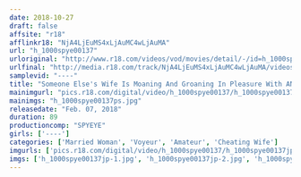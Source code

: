 ```yaml
---
date: 2018-10-27
draft: false
affsite: "r18"
afflinkr18: "NjA4LjEuMS4xLjAuMC4wLjAuMA"
url: "h_1000spye00137"
urloriginal: "http://www.r18.com/videos/vod/movies/detail/-/id=h_1000spye00137"
urlfinal: "http://media.r18.com/track/NjA4LjEuMS4xLjAuMC4wLjAuMA/videos/vod/movies/detail/-/id=h_1000spye00137"
samplevid: "----"
title: "Someone Else's Wife Is Moaning And Groaning In Pleasure With ANother Man's Dick In Her Pussy The NTR Love Hotel Scene Of The Crime"
mainimgurl: "pics.r18.com/digital/video/h_1000spye00137/h_1000spye00137ps.jpg"
mainimgs: "h_1000spye00137ps.jpg"
releasedate: "Feb. 07, 2018"
duration: 89
productioncomp: "SPYEYE"
girls: ['----']
categories: ['Married Woman', 'Voyeur', 'Amateur', 'Cheating Wife']
imgurls: ['pics.r18.com/digital/video/h_1000spye00137/h_1000spye00137jp-1.jpg', 'pics.r18.com/digital/video/h_1000spye00137/h_1000spye00137jp-2.jpg', 'pics.r18.com/digital/video/h_1000spye00137/h_1000spye00137jp-3.jpg', 'pics.r18.com/digital/video/h_1000spye00137/h_1000spye00137jp-4.jpg', 'pics.r18.com/digital/video/h_1000spye00137/h_1000spye00137jp-5.jpg', 'pics.r18.com/digital/video/h_1000spye00137/h_1000spye00137jp-6.jpg', 'pics.r18.com/digital/video/h_1000spye00137/h_1000spye00137jp-7.jpg', 'pics.r18.com/digital/video/h_1000spye00137/h_1000spye00137jp-8.jpg', 'pics.r18.com/digital/video/h_1000spye00137/h_1000spye00137jp-9.jpg', 'pics.r18.com/digital/video/h_1000spye00137/h_1000spye00137jp-10.jpg', 'pics.r18.com/digital/video/h_1000spye00137/h_1000spye00137jp-11.jpg', 'pics.r18.com/digital/video/h_1000spye00137/h_1000spye00137jp-12.jpg', 'pics.r18.com/digital/video/h_1000spye00137/h_1000spye00137jp-13.jpg', 'pics.r18.com/digital/video/h_1000spye00137/h_1000spye00137jp-14.jpg', 'pics.r18.com/digital/video/h_1000spye00137/h_1000spye00137jp-15.jpg', 'pics.r18.com/digital/video/h_1000spye00137/h_1000spye00137jp-16.jpg', 'pics.r18.com/digital/video/h_1000spye00137/h_1000spye00137jp-17.jpg', 'pics.r18.com/digital/video/h_1000spye00137/h_1000spye00137jp-18.jpg', 'pics.r18.com/digital/video/h_1000spye00137/h_1000spye00137jp-19.jpg', 'pics.r18.com/digital/video/h_1000spye00137/h_1000spye00137jp-20.jpg']
imgs: ['h_1000spye00137jp-1.jpg', 'h_1000spye00137jp-2.jpg', 'h_1000spye00137jp-3.jpg', 'h_1000spye00137jp-4.jpg', 'h_1000spye00137jp-5.jpg', 'h_1000spye00137jp-6.jpg', 'h_1000spye00137jp-7.jpg', 'h_1000spye00137jp-8.jpg', 'h_1000spye00137jp-9.jpg', 'h_1000spye00137jp-10.jpg', 'h_1000spye00137jp-11.jpg', 'h_1000spye00137jp-12.jpg', 'h_1000spye00137jp-13.jpg', 'h_1000spye00137jp-14.jpg', 'h_1000spye00137jp-15.jpg', 'h_1000spye00137jp-16.jpg', 'h_1000spye00137jp-17.jpg', 'h_1000spye00137jp-18.jpg', 'h_1000spye00137jp-19.jpg', 'h_1000spye00137jp-20.jpg']
---
```

